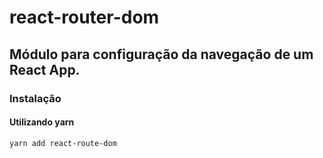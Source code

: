 # react-router-dom
## Módulo para configuração da navegação de um React App.

### Instalação

#### Utilizando yarn
```
yarn add react-route-dom 
```